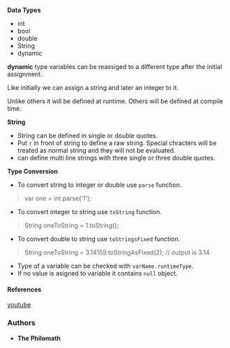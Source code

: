 **Data Types**
- int
- bool
- double
- String
- dynamic

**dynamic** type variables can be reassiged to a different type after the initial assignment.

Like initially we can assign a string and later an integer to it.

Unlike others it will be defined at runtime. Others will be defined at compile time.

**String**

* String can be defined in single or double quotes.
* Put `r` in front of string to define a raw string. Special chracters will be treated as normal string and they will not be evaluated.
* can define multi line strings with three single or three double quotes.

**Type Conversion**
* To convert string to integer or double use `parse` function.
> var one = int.parse('1');
* To convert integer to string use `toString` function.
> String oneToString = 1.toString();
* To convert double to string use `toStringsFixed` function.
> String oneToString = 3.14159.toStringAsFixed(2); // output is 3.14

* Type of a variable can be checked with `varName.runtimeType`.
* If no value is asigned to  variable it contains `null` object.

#### References
[youtube](https://www.youtube.com/watch?v=Ej_Pcr4uC2Q)

### Authors

* **The Philomath**
